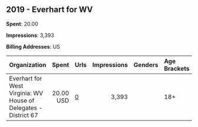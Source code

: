 ## 2019 - Everhart for WV 
**Spent**: 20.00

**Impressions**: 3,393

**Billing Addresses**: US

|Organization|Spent|Urls|Impressions|Genders|Age Brackets|Country Codes|
|:---|---:|:---|---:|:---|:---|:---|
|Everhart for West Virginia: WV House of Delegates - District 67|20.00 USD|[0](https://www.snap.com/political-ads/asset/b061674739b603687481b65e6aa6f780e820c150a09b09dfc854f4ac3fc0e5a2?mediaType=jpeg)|3,393||18+|united states|
